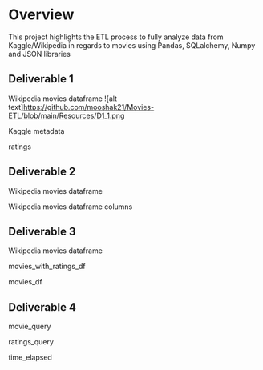 # Overview
This project highlights the ETL process to fully analyze data from Kaggle/Wikipedia in regards to movies using Pandas, SQLalchemy, Numpy and JSON libraries

## Deliverable 1
Wikipedia movies dataframe
![alt text]https://github.com/mooshak21/Movies-ETL/blob/main/Resources/D1_1.png

Kaggle metadata

ratings

## Deliverable 2
Wikipedia movies dataframe

Wikipedia movies dataframe columns

## Deliverable 3
Wikipedia movies dataframe

movies_with_ratings_df

movies_df

## Deliverable 4
movie_query

ratings_query

time_elapsed
